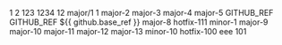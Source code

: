 1
2
123
1234
12
major/1 1
major-2
major-3
major-4
major-5
GITHUB_REF
GITHUB_REF
${{ github.base_ref }}
major-8
hotfix-111
minor-1
major-9
major-10
major-11
major-12
major-13
minor-10
hotfix-100
eee
101
